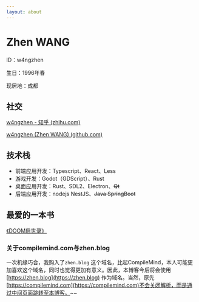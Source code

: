 ```yaml
---
layout: about
---
```


# Zhen WANG

ID：w4ngzhen

生日：1996年春

现居地：成都

## 社交

[w4ngzhen - 知乎 (zhihu.com)](https://www.zhihu.com/people/w4ngzhen)

[w4ngzhen (Zhen WANG) (github.com)](https://github.com/w4ngzhen)

## 技术栈

- 前端应用开发：Typescript、React、Less
- 游戏开发：Godot（GDScript）、Rust
- 桌面应用开发：Rust、SDL2、Electron、~~Qt~~
- 后端应用开发：nodejs NestJS、~~Java SpringBoot~~

## 最爱的一本书

[《DOOM启世录》](https://book.douban.com/subject/1152971/)

### 关于compilemind.com与zhen.blog

一次机缘巧合，我购入了`zhen.blog`
这个域名，比起CompileMind，本人可能更加喜欢这个域名，同时也觉得更加有意义。因此，本博客今后将会使用[https://zhen.blog](https://zhen.blog)
作为域名。当然，原先[https://compilemind.com](https://compilemind.com)不会关闭解析，而是通过中间页面跳转至本博客。~~
